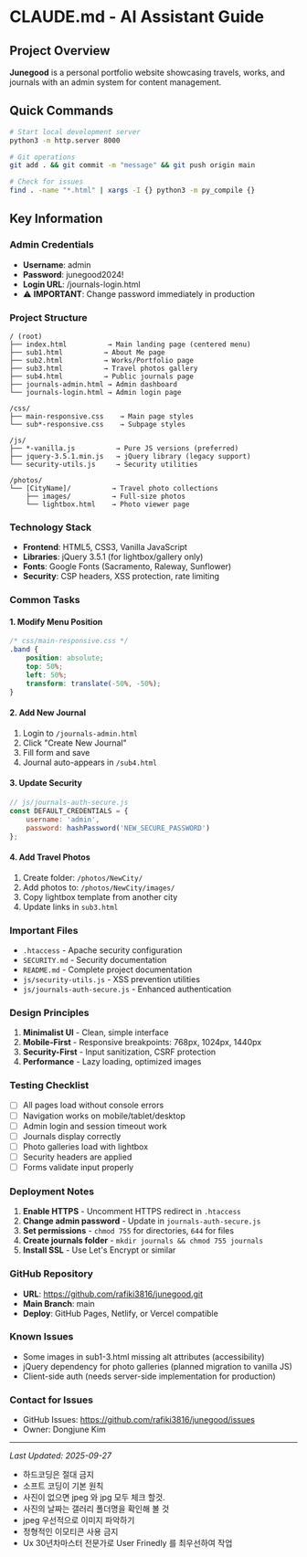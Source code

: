 # CLAUDE.md - AI Assistant Guide

## Project Overview
**Junegood** is a personal portfolio website showcasing travels, works, and journals with an admin system for content management.

## Quick Commands
```bash
# Start local development server
python3 -m http.server 8000

# Git operations
git add . && git commit -m "message" && git push origin main

# Check for issues
find . -name "*.html" | xargs -I {} python3 -m py_compile {}
```

## Key Information

### Admin Credentials
- **Username**: admin
- **Password**: junegood2024!
- **Login URL**: /journals-login.html
- ⚠️ **IMPORTANT**: Change password immediately in production

### Project Structure
```
/ (root)
├── index.html          → Main landing page (centered menu)
├── sub1.html          → About Me page
├── sub2.html          → Works/Portfolio page
├── sub3.html          → Travel photos gallery
├── sub4.html          → Public journals page
├── journals-admin.html → Admin dashboard
└── journals-login.html → Admin login page

/css/
├── main-responsive.css    → Main page styles
└── sub*-responsive.css    → Subpage styles

/js/
├── *-vanilla.js          → Pure JS versions (preferred)
├── jquery-3.5.1.min.js   → jQuery library (legacy support)
└── security-utils.js     → Security utilities

/photos/
└── [CityName]/          → Travel photo collections
    ├── images/          → Full-size photos
    └── lightbox.html    → Photo viewer page
```

### Technology Stack
- **Frontend**: HTML5, CSS3, Vanilla JavaScript
- **Libraries**: jQuery 3.5.1 (for lightbox/gallery only)
- **Fonts**: Google Fonts (Sacramento, Raleway, Sunflower)
- **Security**: CSP headers, XSS protection, rate limiting

### Common Tasks

#### 1. Modify Menu Position
```css
/* css/main-responsive.css */
.band {
    position: absolute;
    top: 50%;
    left: 50%;
    transform: translate(-50%, -50%);
}
```

#### 2. Add New Journal
1. Login to `/journals-admin.html`
2. Click "Create New Journal"
3. Fill form and save
4. Journal auto-appears in `/sub4.html`

#### 3. Update Security
```javascript
// js/journals-auth-secure.js
const DEFAULT_CREDENTIALS = {
    username: 'admin',
    password: hashPassword('NEW_SECURE_PASSWORD')
};
```

#### 4. Add Travel Photos
1. Create folder: `/photos/NewCity/`
2. Add photos to: `/photos/NewCity/images/`
3. Copy lightbox template from another city
4. Update links in `sub3.html`

### Important Files
- `.htaccess` - Apache security configuration
- `SECURITY.md` - Security documentation
- `README.md` - Complete project documentation
- `js/security-utils.js` - XSS prevention utilities
- `js/journals-auth-secure.js` - Enhanced authentication

### Design Principles
1. **Minimalist UI** - Clean, simple interface
2. **Mobile-First** - Responsive breakpoints: 768px, 1024px, 1440px
3. **Security-First** - Input sanitization, CSRF protection
4. **Performance** - Lazy loading, optimized images

### Testing Checklist
- [ ] All pages load without console errors
- [ ] Navigation works on mobile/tablet/desktop
- [ ] Admin login and session timeout work
- [ ] Journals display correctly
- [ ] Photo galleries load with lightbox
- [ ] Security headers are applied
- [ ] Forms validate input properly

### Deployment Notes
1. **Enable HTTPS** - Uncomment HTTPS redirect in `.htaccess`
2. **Change admin password** - Update in `journals-auth-secure.js`
3. **Set permissions** - `chmod 755` for directories, `644` for files
4. **Create journals folder** - `mkdir journals && chmod 755 journals`
5. **Install SSL** - Use Let's Encrypt or similar

### GitHub Repository
- **URL**: https://github.com/rafiki3816/junegood.git
- **Main Branch**: main
- **Deploy**: GitHub Pages, Netlify, or Vercel compatible

### Known Issues
- Some images in sub1-3.html missing alt attributes (accessibility)
- jQuery dependency for photo galleries (planned migration to vanilla JS)
- Client-side auth (needs server-side implementation for production)

### Contact for Issues
- GitHub Issues: https://github.com/rafiki3816/junegood/issues
- Owner: Dongjune Kim

---

*Last Updated: 2025-09-27*
- 하드코딩은 절대 금지
- 소프트 코딩이 기본 원칙
- 사진이 없으면 jpeg 와 jpg 모두 체크 할것.
- 사진의 날짜는 갤러리 폴더명을 확인해 볼 것
- jpeg 우선적으로 이미지 파악하기
- 정형적인 이모티콘 사용 금지
- Ux 30년차마스터 전문가로 User Frinedly 를 최우선하여 작업